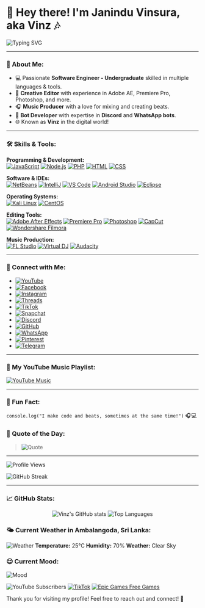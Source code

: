 # 👋 Hey there! I'm Janindu Vinsura, aka **Vinz** 🎶

![Typing SVG](https://readme-typing-svg.herokuapp.com?font=Fira+Code&size=24&pause=1000&color=FF5733&width=500&lines=Software+Engineer+%7C+Music+Producer+%7C+Tech+Enthusiast)

---

### 🚀 About Me:
- 💻 Passionate **Software Engineer - Undergraduate** skilled in multiple languages & tools.
- 🎨 **Creative Editor** with experience in Adobe AE, Premiere Pro, Photoshop, and more.
- 🎧 **Music Producer** with a love for mixing and creating beats.
- 🤖 **Bot Developer** with expertise in **Discord** and **WhatsApp bots**.
- 🌐 Known as **Vinz** in the digital world!

---

### 🛠️ Skills & Tools:
**Programming & Development:**  
[![JavaScript](https://img.shields.io/badge/JavaScript-F7DF1E?style=flat&logo=javascript&logoColor=black)](https://developer.mozilla.org/en-US/docs/Web/JavaScript) [![Node.js](https://img.shields.io/badge/Node.js-339933?style=flat&logo=node.js&logoColor=white)](https://nodejs.org/) [![PHP](https://img.shields.io/badge/PHP-777BB4?style=flat&logo=php&logoColor=white)](https://www.php.net/) [![HTML](https://img.shields.io/badge/HTML5-E34F26?style=flat&logo=html5&logoColor=white)](https://developer.mozilla.org/en-US/docs/Web/HTML) [![CSS](https://img.shields.io/badge/CSS3-1572B6?style=flat&logo=css3&logoColor=white)](https://developer.mozilla.org/en-US/docs/Web/CSS)

**Software & IDEs:**  
[![NetBeans](https://img.shields.io/badge/NetBeans-1B6AC6?style=flat&logo=apache-netbeans-ide&logoColor=white)](https://netbeans.apache.org/) [![IntelliJ](https://img.shields.io/badge/IntelliJ_IDEA-000000?style=flat&logo=intellij-idea&logoColor=white)](https://www.jetbrains.com/idea/) [![VS Code](https://img.shields.io/badge/VS_Code-007ACC?style=flat&logo=visual-studio-code&logoColor=white)](https://code.visualstudio.com/) [![Android Studio](https://img.shields.io/badge/Android_Studio-3DDC84?style=flat&logo=android-studio&logoColor=white)](https://developer.android.com/studio) [![Eclipse](https://img.shields.io/badge/Eclipse-2C2255?style=flat&logo=eclipse&logoColor=white)](https://www.eclipse.org/)

**Operating Systems:**  
[![Kali Linux](https://img.shields.io/badge/Kali_Linux-557C94?style=flat&logo=kalilinux&logoColor=white)](https://www.kali.org/) [![CentOS](https://img.shields.io/badge/CentOS-262577?style=flat&logo=centos&logoColor=white)](https://www.centos.org/)

**Editing Tools:**  
[![Adobe After Effects](https://img.shields.io/badge/Adobe_AE-CF96FD?style=flat&logo=adobe-after-effects&logoColor=white)](https://www.adobe.com/products/aftereffects.html) [![Premiere Pro](https://img.shields.io/badge/Adobe_Premiere_Pro-9999FF?style=flat&logo=adobe-premiere-pro&logoColor=white)](https://www.adobe.com/products/premiere.html) [![Photoshop](https://img.shields.io/badge/Photoshop-31A8FF?style=flat&logo=adobe-photoshop&logoColor=white)](https://www.adobe.com/products/photoshop.html) [![CapCut](https://img.shields.io/badge/CapCut-000000?style=flat&logo=capcut&logoColor=white)](https://www.capcut.com/) [![Wondershare Filmora](https://img.shields.io/badge/Wondershare_Filmora-5D9B6D?style=flat&logo=wondersharefilmora&logoColor=white)](https://filmora.wondershare.com/)

**Music Production:**  
[![FL Studio](https://img.shields.io/badge/FL_Studio-FFD700?style=flat&logo=flstudio&logoColor=white)](https://www.image-line.com/flstudio/) [![Virtual DJ](https://img.shields.io/badge/VirtualDJ-CB2027?style=flat&logo=virtualdj&logoColor=white)](https://www.virtualdj.com/) [![Audacity](https://img.shields.io/badge/Audacity-0000CC?style=flat&logo=audacity&logoColor=white)](https://www.audacityteam.org/)

---

### 📲 Connect with Me:
- [![YouTube](https://img.shields.io/badge/YouTube-FF0000?style=for-the-badge&logo=youtube&logoColor=white)](https://www.youtube.com/@vinzbeats.13)
- [![Facebook](https://img.shields.io/badge/Facebook-1877F2?style=for-the-badge&logo=facebook&logoColor=white)](https://facebook.com/JaninduVinsura)
- [![Instagram](https://img.shields.io/badge/Instagram-E4405F?style=for-the-badge&logo=instagram&logoColor=white)](https://www.instagram.com/mr.vinz23/)
- [![Threads](https://img.shields.io/badge/Threads-000000?style=for-the-badge&logo=threads&logoColor=white)](https://www.threads.net/@mr.vinz23)
- [![TikTok](https://img.shields.io/badge/TikTok-000000?style=for-the-badge&logo=tiktok&logoColor=white)](https://www.tiktok.com/@vinzbeats.13)
- [![Snapchat](https://img.shields.io/badge/Snapchat-FFFC00?style=for-the-badge&logo=snapchat&logoColor=black)](https://www.snapchat.com/add/tobi23_vinsura)
- [![Discord](https://img.shields.io/badge/Discord-5865F2?style=for-the-badge&logo=discord&logoColor=white)](https://discord.gg/8BEuUXMHCU)
- [![GitHub](https://img.shields.io/badge/GitHub-181717?style=for-the-badge&logo=github&logoColor=white)](https://github.com/MrVinzSL)
- [![WhatsApp](https://img.shields.io/badge/WhatsApp-25D366?style=for-the-badge&logo=whatsapp&logoColor=white)](https://wa.me/+94775775625)
- [![Pinterest](https://img.shields.io/badge/Pinterest-E60023?style=for-the-badge&logo=pinterest&logoColor=white)](https://pin.it/Lctnkdfr2)
- [![Telegram](https://img.shields.io/badge/Telegram-2CA5E0?style=for-the-badge&logo=telegram&logoColor=white)](https://t.me/Mr_Vinz3)

---

### 🎵 My YouTube Music Playlist:
[![YouTube Music](https://img.shields.io/badge/YouTube%20Music-FF0000?style=for-the-badge&logo=youtubemusic&logoColor=white)](https://music.youtube.com/playlist?list=PLjKn8_irg8xwIfpAYkkWWIOK9-N0-ZUy6&si=cQMFbjDFHGy-8kca)

---

### 💬 Fun Fact:
`console.log("I make code and beats, sometimes at the same time!")` 🎧💻

### 🎨 Quote of the Day:
> ![Quote](https://quotes-github-readme.vercel.app/api?type=horizontal&theme=radical)

---

![Profile Views](https://komarev.com/ghpvc/?username=MrVinzSL)

![GitHub Streak](https://github-readme-streak-stats.herokuapp.com/?user=MrVinzSL&theme=radical&hide_border=true)

---

### 📈 GitHub Stats:
<div align="center">
  <img src="https://github-readme-stats.vercel.app/api?username=MrVinzSL&show_icons=true&theme=radical&count_private=true" alt="Vinz's GitHub stats" />
  <img src="https://github-readme-stats.vercel.app/api/top-langs/?username=MrVinzSL&layout=compact&theme=radical" alt="Top Languages" />
</div>

### 🌤️ Current Weather in Ambalangoda, Sri Lanka:
![Weather](https://openweathermap.org/img/wn/01d.png) <!-- You can replace this image link with an actual weather icon if you like -->
**Temperature:** 25°C  <!-- Replace with the actual temperature -->
**Humidity:** 70%  <!-- Replace with the actual humidity -->
**Weather:** Clear Sky  <!-- Replace with the actual weather description -->

### 😌 Current Mood:
![Mood](https://img.shields.io/badge/Mood-Happy-yellow?style=for-the-badge)

![YouTube Subscribers](https://img.shields.io/youtube/channel/subscribers/UCFXR0MOuEE-Q2WtYVsKqGqA?style=social)
[![TikTok](https://img.shields.io/badge/TikTok-Follow%20Me-000000?style=social&logo=tiktok)](https://www.tiktok.com/@vinzbeats.13)
[![Epic Games Free Games](https://img.shields.io/badge/Epic%20Games-Free%20Games-313131?style=flat-square&logo=epicgames)](https://www.epicgames.com/store/en-US/free-games)

Thank you for visiting my profile! Feel free to reach out and connect! 🤝
